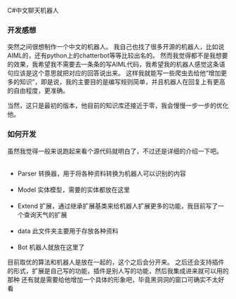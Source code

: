 C#中文聊天机器人

<h3>开发感想</h3>

突然之间很想制作一个中文的机器人。
我自己也找了很多开源的机器人，比如说AIML的，还有python上的chatterbot等等比较出名的。
然而我觉得都不是我想要的效果，我希望我不需要去一条条的写AIML代码，我希望我的机器人感觉这条语句应该是这个意思就把对应的回答说出来。
这样我就能写一些爬虫去给他“增加更多的知识”，即是说，我的主要目的是编写规则简单，并且机器人在回复上有更高的自由程度，更准确。

当然，这只是最初的版本，他目前的知识库还接近于零，我会慢慢一步一步的优化他。

<h3>如何开发</h3>

虽然我觉得一般来说跑起来看个源代码就明白了，不过还是详细的介绍一下吧。

<ul>
  <li>Parser 转换器，用于将各种资料转换为机器人可以识别的内容</li>
  <li>Model 实体模型，需要的实体都放在这里</li>
  <li>Extend 扩展，通过继承扩展基类来给机器人扩展更多的功能，我目前写了一个查询天气的扩展</li>
  <li>data 此文件夹主要用于存放各种资料</li>
  <li>Bot 机器人就放在这里了</li>
</ul>

目前取优的算法和机器人是放在一起的，这个之后会分开来。
之后还会支持插件的形式，扩展是自己写的功能，插件是别人写的功能，然后我集成进来就可以用的那种
还有就是需要给他增加一个具体的形象吧，毕竟黑洞洞的窗口可确实不太好看
